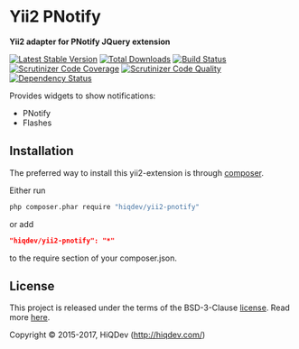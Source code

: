 # Yii2 PNotify

**Yii2 adapter for PNotify JQuery extension**

[![Latest Stable Version](https://poser.pugx.org/hiqdev/yii2-pnotify/v/stable)](https://packagist.org/packages/hiqdev/yii2-pnotify)
[![Total Downloads](https://poser.pugx.org/hiqdev/yii2-pnotify/downloads)](https://packagist.org/packages/hiqdev/yii2-pnotify)
[![Build Status](https://img.shields.io/travis/hiqdev/yii2-pnotify.svg)](https://travis-ci.org/hiqdev/yii2-pnotify)
[![Scrutinizer Code Coverage](https://img.shields.io/scrutinizer/coverage/g/hiqdev/yii2-pnotify.svg)](https://scrutinizer-ci.com/g/hiqdev/yii2-pnotify/)
[![Scrutinizer Code Quality](https://img.shields.io/scrutinizer/g/hiqdev/yii2-pnotify.svg)](https://scrutinizer-ci.com/g/hiqdev/yii2-pnotify/)
[![Dependency Status](https://www.versioneye.com/php/hiqdev:yii2-pnotify/dev-master/badge.svg)](https://www.versioneye.com/php/hiqdev:yii2-pnotify/dev-master)

Provides widgets to show notifications:

- PNotify
- Flashes

## Installation

The preferred way to install this yii2-extension is through [composer](http://getcomposer.org/download/).

Either run

```sh
php composer.phar require "hiqdev/yii2-pnotify"
```

or add

```json
"hiqdev/yii2-pnotify": "*"
```

to the require section of your composer.json.

## License

This project is released under the terms of the BSD-3-Clause [license](LICENSE).
Read more [here](http://choosealicense.com/licenses/bsd-3-clause).

Copyright © 2015-2017, HiQDev (http://hiqdev.com/)
